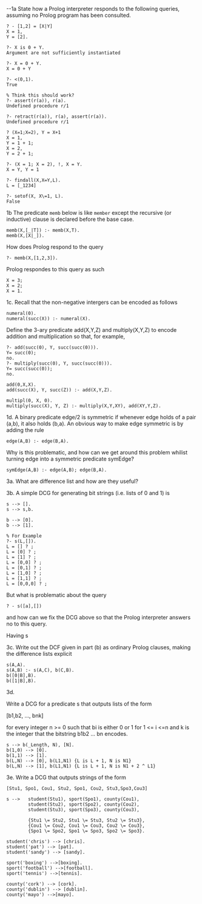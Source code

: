 --1a State how a Prolog interpreter responds to the following queries, assuming no Prolog program has been consulted.

```
? - [1,2] = [X|Y]
X = 1,
Y = [2].
```

```
?- X is 0 + Y.
Argument are not sufficiently instantiated 
```

```
?- X = 0 + Y.
X = 0 + Y
```

```
?- <(0,1).
True
```

```
% Think this should work?
?- assert(r(a)), r(a).
Undefined procedure r/1
```

```
?- retract(r(a)), r(a), assert(r(a)).
Undefined procedure r/1
```

```
? (X=1;X=2), Y = X+1
X = 1,
Y = 1 + 1;
X = 2,
Y = 2 + 1;
```

```
?- (X = 1; X = 2), !, X = Y.
X = Y, Y = 1
```

```
?- findall(X,X=Y,L).
L = [_1234]
```

```
?- setof(X, X\=1, L).
False
```

1b The predicate ``memb`` below is like ```member``` except the recursive (or inductive) clause is declared before the base case.

```
memb(X,[_|T]) :- memb(X,T).
memb(X,[X|_]).
```

How does Prolog respond to the query 

```
?- memb(X,[1,2,3]). 
```

Prolog respondes to this query as such

```
X = 3;
X = 2;
X = 1.
```

1c. Recall that the non-negative intergers can be encoded as follows

```
numeral(0).
numeral(succ(X)) :- numeral(X).
```

Define the 3-ary predicate add(X,Y,Z) and multiply(X,Y,Z) to encode addition and multiplication so that, for example,

```
?- add(succ(0), Y, succ(succ(0))).
Y= succ(0);
no.
?- multiply(succ(0), Y, succ(succ(0))).
Y= succ(succ(0));
no.
```

```
add(0,X,X).
add(succ(X), Y, succ(Z)) :- add(X,Y,Z). 

multipl(0, X, 0).
multiply(succ(X), Y, Z) :- multiply(X,Y,XY), add(XY,Y,Z).

```

1d. A binary predicate edge/2 is symmetric if whenever edge holds of a pair (a,b), it also holds (b,a). An obvious way to make edge symmetric is by adding the rule

```
edge(A,B) :- edge(B,A).
```

Why is this problematic, and how can we get around this problem whilist turning edge into a symmetric predicate symEdge?

```
symEdge(A,B) :- edge(A,B); edge(B,A). 
```



3a. What are difference list and how are they useful?



3b. A simple DCG for generating bit strings (i.e. lists of 0 and 1) is

```
s --> [].
s --> s,b.

b --> [0].
b --> [1].

% For Example
?- s(L,[]).
L = [] ? ;
L = [0] ? ;
L = [1] ? ;
L = [0,0] ? ;
L = [0,1] ? ; 
L = [1,0] ? ;
L = [1,1] ? ;
L = [0,0,0] ? ;
```

But what is problematic about the query 

```
? - s([a],[])
```

and how can we fix the DCG above so that the Prolog interpreter answers no to this query.

Having s 

3c. Write out the DCF given in part (b) as ordinary Prolog clauses, making the difference lists explicit

```
s(A,A).
s(A,B) :- s(A,C), b(C,B).
b([0|B],B).
b([1|B],B).
```

3d. 

Write a DCG for a predicate s that outputs lists of the form

[b1,b2, ..., bnk]

for every integer n >= 0 such that bi is either 0 or 1 for 1 <= i <=n and k is the integer that the bitstring b1b2 ... bn encodes. 

```
s --> b(_Length, N), [N].
b(1,0) --> [0].
b(1,1) --> [1].
b(L,N) --> [0], b(L1,N1) {L is L + 1, N is N1}
b(L,N) --> [1], b(L1,N1) {L is L + 1, N is N1 + 2 ^ L1}
```

3e. Write a DCG that outputs strings of the form

```
[Stu1, Spo1, Cou1, Stu2, Spo1, Cou2, Stu3,Spo3,Cou3]
```

```
s --> 	student(Stu1), sport(Spo1), county(Cou1), 
		student(Stu2), sport(Spo2), county(Cou2), 
		student(Stu3), sport(Spo3), county(Cou3), 

		{Stu1 \= Stu2, Stu1 \= Stu3, Stu2 \= Stu3},
		{Cou1 \= Cou2, Cou1 \= Cou3, Cou2 \= Cou3},
		{Spo1 \= Spo2, Spo1 \= Spo3, Spo2 \= Spo3}.

student('chris') --> [chris].
student('pat') --> [pat].
student('sandy') --> [sandy].

sport('boxing') -->[boxing].
sport('football') -->[football].
sport('tennis') -->[tennis].

county('cork') --> [cork].
county('dublin') --> [dublin].
county('mayo') -->[mayo]. 
```



 